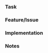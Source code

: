 <!-- TITLE OF THE PR: For the title, if there is an associated task/todo/pitch, please create the PR with the task name. Example: [iOS] Empty view behaviour -->

### Task

<!-- Please, add here links to the task/pitch/todo/thread that triggered this Pull Request. Example: [[iOS] Empty view behaviour](https://3.basecamp.com/5245563/buckets/26145695/todos/4882286741) -->

### Feature/Issue

<!-- Please describe in short terms what is the scope of the feature or what is the bug that is being fixed -->

### Implementation

<!-- Please describe the general idea of what was implemented. Comments that may help your peer reviewer. Things like: architectural details, points of attention, etc. -->

### Notes

<!-- If there is any test step, or consideration about the feature, please, add it here. This may include prints/videos of the feature in action. -->